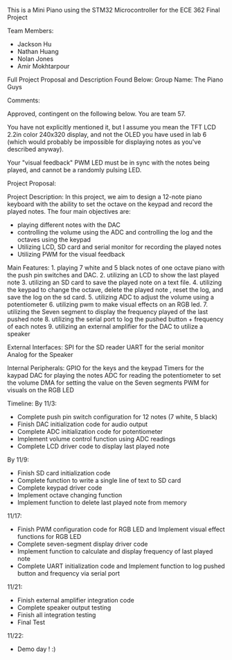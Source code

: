This is a Mini Piano using the STM32 Microcontroller for the ECE 362 Final Project

Team Members:
- Jackson Hu
- Nathan Huang
- Nolan Jones
- Amir Mokhtarpour


Full Project Proposal and Description Found Below:
Group Name: The Piano Guys


Comments:


Approved, contingent on the following below.  You are team 57.

You have not explicitly mentioned it, but I assume you mean the TFT LCD 2.2in color 240x320 display, and not the OLED you have used in lab 6 (which would probably be impossible for displaying notes as you've described anyway).

Your "visual feedback" PWM LED must be in sync with the notes being played, and cannot be a randomly pulsing LED.


Project Proposal:


Project Description: In this project, we aim to design a 12-note piano keyboard with the ability to set the octave on the keypad and record the played notes.
The four main objectives are:
- playing different notes with the DAC
- controlling the volume using the ADC and controlling the log and the octaves using the keypad
- Utilizing LCD, SD card and serial monitor for recording the played notes
- Utilizing PWM for the visual feedback


Main Features: 1. playing 7 white and 5 black notes of one octave piano with the push pin switches and DAC.
2. utilizing an LCD to show the last played note
3. utilizing an SD card to save the played note on a text file.
4. utilizing the keypad to change the octave, delete the played note , reset the log, and save the log on the sd card.
5. utilizing ADC to adjust the volume using a potentiometer
6. utilizing pwm to make visual effects on an RGB led.
7. utilizing the Seven segment to display the frequency played of the last pushed note
8. utilizing the serial port to log the pushed button + frequency of each notes
9. utilizing an external amplifier for the DAC to utilize a speaker



External Interfaces: SPI for the SD reader
UART for the serial monitor
Analog for the Speaker


Internal Peripherals: GPIO for the keys and the keypad
Timers for the kaypad
DAC for playing the notes
ADC for reading the potentiometer to set the volume
DMA for setting the value on the Seven segments
PWM for visuals on the RGB LED


Timeline: By 11/3:
- Complete push pin switch configuration for 12 notes (7 white, 5 black)
- Finish DAC initialization code for audio output
- Complete ADC initialization code for potentiometer
- Implement volume control function using ADC readings
- Complete LCD driver code to display last played note

By 11/9:
- Finish SD card initialization code
- Complete function to write a single line of text to SD card
- Complete keypad driver code
- Implement octave changing function
- Implement function to delete last played note from memory

11/17:
- Finish PWM configuration code for RGB LED and Implement visual effect functions for RGB LED
- Complete seven-segment display driver code
- Implement function to calculate and display frequency of last played note
- Complete UART initialization code and Implement function to log pushed button and frequency via serial port

11/21:
- Finish external amplifier integration code
- Complete speaker output testing
- Finish all integration testing
- Final Test

11/22:
- Demo day ! :)
